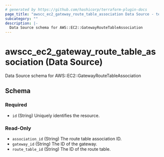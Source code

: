 ```yaml
---
# generated by https://github.com/hashicorp/terraform-plugin-docs
page_title: "awscc_ec2_gateway_route_table_association Data Source - terraform-provider-awscc"
subcategory: ""
description: |-
  Data Source schema for AWS::EC2::GatewayRouteTableAssociation
---
```


# awscc_ec2_gateway_route_table_association (Data Source)

Data Source schema for AWS::EC2::GatewayRouteTableAssociation



<!-- schema generated by tfplugindocs -->
## Schema

### Required

- `id` (String) Uniquely identifies the resource.

### Read-Only

- `association_id` (String) The route table association ID.
- `gateway_id` (String) The ID of the gateway.
- `route_table_id` (String) The ID of the route table.
